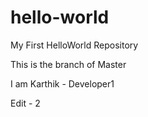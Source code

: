 # hello-world
My First HelloWorld Repository

This is the branch of Master

I am Karthik - Developer1

Edit - 2

